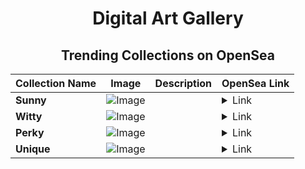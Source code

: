 <div align="center">

# Digital Art Gallery

## Trending Collections on OpenSea

| Collection Name                       | Image                                                                                     | Description                       | OpenSea Link                                                                                          |
|---------------------------------------|-------------------------------------------------------------------------------------------|-----------------------------------|--------------------------------------------------------------------------------------------------------|
| **Sunny** | ![Image](https://i.seadn.io/s/raw/files/3f01a918254989989fc0bb5457cd8f61.jpg?w=500&auto=format?w=200&auto=format) |  | <details><summary>Link</summary>[Sunny](https://opensea.io/collection/sunny-1164)</details> |
| **Witty** | ![Image](https://i.seadn.io/s/raw/files/652b142e4b30cf3daaa8666dbc0fd52b.jpg?w=500&auto=format?w=200&auto=format) |  | <details><summary>Link</summary>[Witty](https://opensea.io/collection/witty-1047)</details> |
| **Perky** | ![Image](https://i.seadn.io/s/raw/files/7c31b9b35159ee93962d13b7a5235a37.jpg?w=500&auto=format?w=200&auto=format) |  | <details><summary>Link</summary>[Perky](https://opensea.io/collection/perky-2250)</details> |
| **Unique** | ![Image](https://i.seadn.io/s/raw/files/15c9f32a87fe1d8ea027c01e3b4ab4f3.jpg?w=500&auto=format?w=200&auto=format) |  | <details><summary>Link</summary>[Unique](https://opensea.io/collection/unique-1260)</details> |

</div>